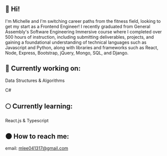 ## 👼 Hi! 

I'm Michelle and I'm switching career paths from the fitness field, looking to get my start as a Frontend Engineer! I recently graduated from General Assembly's Software Engineering Immersive course where I completed over 500 hours of instruction, including submitting deliverables, projects, and gaining a foundational understanding of technical languages such as Javascript and Python, along with libraries and frameworks such as React, Node, Express, Bootstrap, jQuery, Mongo, SQL, and Django. 

## 🌙 Currently working on:
Data Structures & Algorithms

C#

## 🌕 Currently learning:
React.js & Typescript

## 🌑 How to reach me:
email: mlee041317@gmail.com
